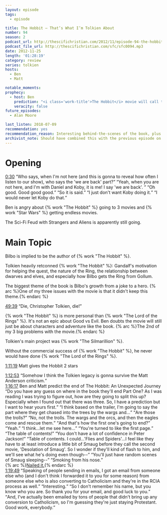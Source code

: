 ```yaml
---
layout: episode
tags:
  - episode

title: The Hobbit – That’s What I’m Tolkien About
number: 94
season: 2
podcast_url: http://thescifichristian.com/2012/11/episode-94-the-hobbit-thats-what-im-tolkien-about/
podcast_file_url: http://thescifichristian.com/sfc/sfc0094.mp3
date: 2012-11-25
length: '01:28:19'
category: review
series: tolkien
hosts:
  - Ben
  - Matt

notable_moments:
prophecy:
  - host: Ben
    prediction: "<i class='work-title'>The Hobbit</i> movie will call them orcs instead of goblins for consistency with <i class='work-title'>The Lord of the Rings</i> movies."
    veracity: false
future_episodes: 
  - Alan Moore

last_listen: 2018-07-09
recommendation: yes
recommendation_reason: Interesting behind-the-scenes of the book, plus Matt's most infamous rating. 
archivist_note: Should have combined this with the previous episode on Scientology and called it "Elrond Hubbard". 
---
```

# Opening

<div class="quote">
  <a class="timestamp tag is-medium is-rounded is-primary" href="http://thescifichristian.com/2012/11/episode-94-the-hobbit-thats-what-im-tolkien-about/#t=0:30">0:30</a>
  <q class="ben">Who says, when I'm not here (and this is gonna to reveal how often I listen to our show), who says the 'we are back' part?</q>
  <q class="matt">Yeah, when you are not here, and I'm with Daniel and Koby, it is me! I say 'we are back'. </q>
  <q class="ben">Oh good. Good good good.</q>
  <q class="matt">So it is said.</q>
  <q class="ben">I just don't want Koby doing it.</q>
  <q class="matt">I would never let Koby do that.</q>
</div>

Ben is angry about {% work "The Hobbit" %} going to 3 movies and {% work "Star Wars" %} getting endless movies.

The Sci-Fi Feud with Strangers and Aliens is apparently still going.



# Main Topic
Bilbo is implied to be the author of {% work "The Hobbit" %}. 

Tolkien heavily retconned {% work "The Hobbit" %}: Gandalf's motivation for helping the quest, the nature of the Ring, the relationship between dwarves and elves, and especially how Bilbo gets the Ring from Gollum. 

The biggest theme of the book is Bilbo's growth from a joke to a hero. {% arc %}One of my three issues with the movie is that it didn't keep this theme.{% endarc %}

<div class="quote">
  <a class="timestamp tag is-medium is-rounded is-primary" href="http://thescifichristian.com/2012/11/episode-94-the-hobbit-thats-what-im-tolkien-about/#t=49:39">49:39</a>
  <q class="ben">Die, Christopher Tolkien, die!</q>
</div>

{% work "The Hobbit" %} is more personal than {% work "The Lord of the Rings" %}. It's not an epic about Good vs Evil. Ben doubts the movie will still just be about characters and adventure like the book. {% arc %}The 2nd of my 3 big problems with the movie.{% endarc %}

Tolkien's main project was {% work "The Silmarillion" %}. 

Without the commercial success of {% work "The Hobbit" %}, he never would have done {% work "The Lord of the Rings" %}.

<a class="timestamp tag is-medium is-rounded is-primary" href="http://thescifichristian.com/2012/11/episode-94-the-hobbit-thats-what-im-tolkien-about/#t=1:11:19">1:11:19</a> Matt gives the Hobbit 2 stars 

<div class="quote">
  <a class="timestamp tag is-medium is-rounded is-primary" href="http://thescifichristian.com/2012/11/episode-94-the-hobbit-thats-what-im-tolkien-about/#t=1:12:53">1:12:53</a>
  <q class="ben">Somehow I think the Tolkien legacy is gonna survive the Matt Anderson criticism.</q>
</div>

<div class="quote">
  <a class="timestamp tag is-medium is-rounded is-primary" href="http://thescifichristian.com/2012/11/episode-94-the-hobbit-thats-what-im-tolkien-about/#t=1:16:17">1:16:17</a>
  <span class="quote-context is-size-6">Ben and Matt predict the end of The Hobbit: An Unexpected Journey</span>
  <q class="matt">Do you have any guess on where in the book they'll end Part One? As I was reading I was trying to figure out, how are they going to split this up? Especially when I found out that there was three. So, I have a prediction but I want to hear yours first.</q>
  <q class="ben">I think based on the trailer, I'm going to say the part where they get chased into the trees by the wargs and...</q>
  <q class="matt">Are those the trolls?</q>
  <q class="ben">No, not the trolls. The wargs and the orcs, and then the eagles come and rescue them.</q>
  <q class="matt">And that's how the first one's going to end?</q>
  <q class="ben">Yeah.</q>
  <q class="matt">I think...let me see here...</q>
  <q class="ben">You're turned to like the first page.</q>
  <q class="matt">The table of contents!</q>
  <q class="ben">You don't have a lot of confidence in Peter Jackson!</q>
  <q class="matt">Table of contents. I could...'Flies and Spiders'...I feel like they have to at least introduce a little bit of Smaug before they call the second movie, 'Desolation of Smaug'. So I wonder if they'll kind of flash to him, and we'll see what he's doing even though--</q>
  <q class="ben">You'll just have random scenes of Smaug sleeping--</q>
  <q class="matt">Smoking from his nose.</q>
</div>
{% arc %}<a href="https://www.youtube.com/watch?v=jF-Ds8uxohg">Nailed it.</a>{% endarc %}

<div class="quote">
  <a class="timestamp tag is-medium is-rounded is-primary" href="http://thescifichristian.com/2012/11/episode-94-the-hobbit-thats-what-im-tolkien-about/#t=1:19:49">1:19:49</a>
  <q class="ben">Speaking of people sending in emails, I got an email from someone else who (and I don't think I forwarded it to you for some reason) from someone else who is also converting to Catholicism and they're in the RCIA process as well.</q>
  <q class="matt">Interesting.</q>
  <q class="ben">So I don't remember his name, but you know who you are. So thank you for your email, and good luck to you.</q>
  <q class="matt">And, I've actually been emailed by tons of people that didn't bring up any conversion to Catholicism, so I'm guessing they're just staying Protestant. Good work, everybody.</q>
</div>